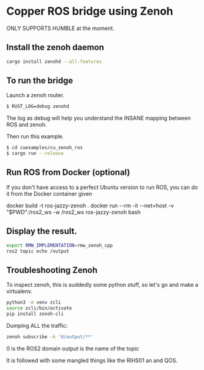 # Copper ROS bridge using Zenoh

ONLY SUPPORTS HUMBLE at the moment.

## Install the zenoh daemon

```bash
cargo install zenohd --all-features
```

## To run the bridge

Launch a zenoh router.

```bash
$ RUST_LOG=debug zenohd
```

The log as debug will help you understand the INSANE mapping between ROS and zenoh.

Then run this example.

```bash
$ cd cuexamples/cu_zenoh_ros
$ cargo run --release 
```

## Run ROS from Docker (optional)

If you don't have access to a perfect Ubuntu version to run ROS, you can do it from the Docker container given

docker build -t ros-jazzy-zenoh .
docker run --rm -it --net=host -v "$PWD":/ros2_ws -w /ros2_ws ros-jazzy-zenoh bash

## Display the result.

```bash
export RMW_IMPLEMENTATION=rmw_zenoh_cpp
ros2 topic echo /output
```

## Troubleshooting Zenoh

To inspect zenoh, this is suddedly some python stuff, so let's go and make a virtualenv.

```bash 
python3 -m venv zcli
source zcli/bin/activate
pip install zenoh-cli
```

Dumping ALL the traffic:

```bash
zenoh subscribe -k '0/output/**'
```
0 is the ROS2 domain
output is the name of the topic

It is followed with some mangled things like the RIHS01 an and QOS.

